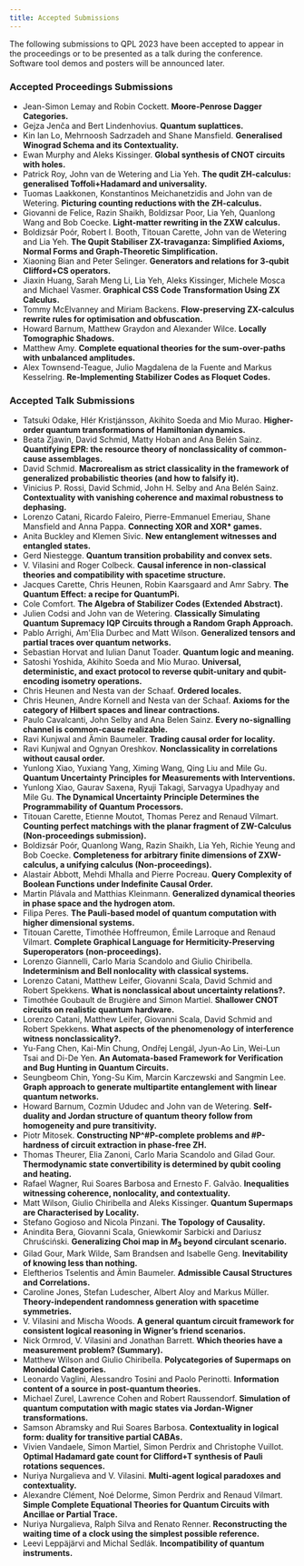 ```yaml
---
title: Accepted Submissions
---
```


The following submissions to QPL 2023 have been accepted to appear in the proceedings or to be presented as a talk during the conference.  Software tool demos and posters will be announced later. 

### Accepted Proceedings Submissions

* Jean-Simon Lemay and Robin Cockett. **Moore-Penrose Dagger Categories.**
* Gejza Jenča and Bert Lindenhovius. **Quantum suplattices.**
* Kin Ian Lo, Mehrnoosh Sadrzadeh and Shane Mansfield. **Generalised Winograd Schema and its Contextuality.**
* Ewan Murphy and Aleks Kissinger. **Global synthesis of CNOT circuits with holes.**
* Patrick Roy, John van de Wetering and Lia Yeh. **The qudit ZH-calculus: generalised Toffoli+Hadamard and universality.**
* Tuomas Laakkonen, Konstantinos Meichanetzidis and John van de Wetering. **Picturing counting reductions with the ZH-calculus.**
* Giovanni de Felice, Razin Shaikh, Boldizsar Poor, Lia Yeh, Quanlong Wang and Bob Coecke. **Light-matter rewriting in the ZXW calculus.**
* Boldizsár Poór, Robert I. Booth, Titouan Carette, John van de Wetering and Lia Yeh. **The Qupit Stabiliser ZX-travaganza: Simplified Axioms, Normal Forms and Graph-Theoretic Simplification.**
* Xiaoning Bian and Peter Selinger. **Generators and relations for 3-qubit Clifford+CS operators.**
* Jiaxin Huang, Sarah Meng Li, Lia Yeh, Aleks Kissinger, Michele Mosca and Michael Vasmer. **Graphical CSS Code Transformation Using ZX Calculus.**
* Tommy McElvanney and Miriam Backens. **Flow-preserving ZX-calculus rewrite rules for optimisation and obfuscation.**
* Howard Barnum, Matthew Graydon and Alexander Wilce. **Locally Tomographic Shadows.**
* Matthew Amy. **Complete equational theories for the sum-over-paths with unbalanced amplitudes.**
* Alex Townsend-Teague, Julio Magdalena de la Fuente and Markus Kesselring. **Re-Implementing Stabilizer Codes as Floquet Codes.**

### Accepted Talk Submissions

* Tatsuki Odake, Hlér Kristjánsson, Akihito Soeda and Mio Murao. **Higher-order quantum transformations of Hamiltonian dynamics.**
* Beata Zjawin, David Schmid, Matty Hoban and Ana Belén Sainz. **Quantifying EPR: the resource theory of nonclassicality of common-cause assemblages.**
* David Schmid. **Macrorealism as strict classicality in the framework of generalized probabilistic theories (and how to falsify it).**
* Vinicius P. Rossi, David Schmid, John H. Selby and Ana Belén Sainz. **Contextuality with vanishing coherence and maximal robustness to dephasing.**
* Lorenzo Catani, Ricardo Faleiro, Pierre-Emmanuel Emeriau, Shane Mansfield and Anna Pappa. **Connecting XOR and XOR\* games.**
* Anita Buckley and Klemen Sivic. **New entanglement witnesses and entangled states.**
* Gerd Niestegge. **Quantum transition probability and convex sets.**
* V. Vilasini and Roger Colbeck. **Causal inference in non-classical theories and compatibility with spacetime structure.**
* Jacques Carette, Chris Heunen, Robin Kaarsgaard and Amr Sabry. **The Quantum Effect: a recipe for QuantumPi.**
* Cole Comfort. **The Algebra of Stabilizer Codes (Extended Abstract).**
* Julien Codsi and John van de Wetering. **Classically Simulating Quantum Supremacy IQP Circuits through a Random Graph Approach.**
* Pablo Arrighi, Am'Elia Durbec and Matt Wilson. **Generalized tensors and partial traces over quantum networks.**
* Sebastian Horvat and Iulian Danut Toader. **Quantum logic and meaning.**
* Satoshi Yoshida, Akihito Soeda and Mio Murao. **Universal, deterministic, and exact protocol to reverse qubit-unitary and qubit-encoding isometry operations.**
* Chris Heunen and Nesta van der Schaaf. **Ordered locales.**
* Chris Heunen, Andre Kornell and Nesta van der Schaaf. **Axioms for the category of Hilbert spaces and linear contractions.**
* Paulo Cavalcanti, John Selby and Ana Belen Sainz. **Every no-signalling channel is common-cause realizable.**
* Ravi Kunjwal and Ämin Baumeler. **Trading causal order for locality.**
* Ravi Kunjwal and Ognyan Oreshkov. **Nonclassicality in correlations without causal order.**
* Yunlong Xiao, Yuxiang Yang, Ximing Wang, Qing Liu and Mile Gu. **Quantum Uncertainty Principles for Measurements with Interventions.**
* Yunlong Xiao, Gaurav Saxena, Ryuji Takagi, Sarvagya Upadhyay and Mile Gu. **The Dynamical Uncertainty Principle Determines the Programmability of Quantum Processors.**
* Titouan Carette, Etienne Moutot, Thomas Perez and Renaud Vilmart. **Counting perfect matchings with the planar fragment of ZW-Calculus (Non-proceedings submission).**
* Boldizsár Poór, Quanlong Wang, Razin Shaikh, Lia Yeh, Richie Yeung and Bob Coecke. **Completeness for arbitrary finite dimensions of ZXW-calculus, a unifying calculus (Non-proceedings).**
* Alastair Abbott, Mehdi Mhalla and Pierre Pocreau. **Query Complexity of Boolean Functions under Indefinite Causal Order.**
* Martin Plávala and Matthias Kleinmann. **Generalized dynamical theories in phase space and the hydrogen atom.**
* Filipa Peres. **The Pauli-based model of quantum computation with higher dimensional systems.**
* Titouan Carette, Timothée Hoffreumon, Émile Larroque and Renaud Vilmart. **Complete Graphical Language for Hermiticity-Preserving Superoperators (non-proceedings).**
* Lorenzo Giannelli, Carlo Maria Scandolo and Giulio Chiribella. **Indeterminism and Bell nonlocality with classical systems.**
* Lorenzo Catani, Matthew Leifer, Giovanni Scala, David Schmid and Robert Spekkens. **What is nonclassical about uncertainty relations?.**
* Timothée Goubault de Brugière and Simon Martiel. **Shallower CNOT circuits on realistic quantum hardware.**
* Lorenzo Catani, Matthew Leifer, Giovanni Scala, David Schmid and Robert Spekkens. **What aspects of the phenomenology of interference witness nonclassicality?.**
* Yu-Fang Chen, Kai-Min Chung, Ondřej Lengál, Jyun-Ao Lin, Wei-Lun Tsai and Di-De Yen. **An Automata-based Framework for Verification and Bug Hunting in Quantum Circuits.**
* Seungbeom Chin, Yong-Su Kim, Marcin Karczewski and Sangmin Lee. **Graph approach to generate multipartite entanglement with linear quantum networks.**
* Howard Barnum, Cozmin Ududec and John van de Wetering. **Self-duality and Jordan structure of quantum theory follow from homogeneity and pure transitivity.**
* Piotr Mitosek. **Constructing NP^#P-complete problems and #P-hardness of circuit extraction in phase-free ZH.**
* Thomas Theurer, Elia Zanoni, Carlo Maria Scandolo and Gilad Gour. **Thermodynamic state convertibility is determined by qubit cooling and heating.**
* Rafael Wagner, Rui Soares Barbosa and Ernesto F. Galvão. **Inequalities witnessing coherence, nonlocality, and contextuality.**
* Matt Wilson, Giulio Chiribella and Aleks Kissinger. **Quantum Supermaps are Characterised by Locality.**
* Stefano Gogioso and Nicola Pinzani. **The Topology of Causality.**
* Anindita Bera, Giovanni Scala, Gniewkomir Sarbicki and Dariusz Chruściński. **Generalizing Choi map in $M_3$ beyond circulant scenario.**
* Gilad Gour, Mark Wilde, Sam Brandsen and Isabelle Geng. **Inevitability of knowing less than nothing.**
* Eleftherios Tselentis and Ämin Baumeler. **Admissible Causal Structures and Correlations.**
* Caroline Jones, Stefan Ludescher, Albert Aloy and Markus Müller. **Theory-independent randomness generation with spacetime symmetries.**
* V. Vilasini and Mischa Woods. **A general quantum circuit framework for consistent logical reasoning in Wigner’s friend scenarios.**
* Nick Ormrod, V. Vilasini and Jonathan Barrett. **Which theories have a measurement problem? (Summary).**
* Matthew Wilson and Giulio Chiribella. **Polycategories of Supermaps on Monoidal Categories.**
* Leonardo Vaglini, Alessandro Tosini and Paolo Perinotti. **Information content of a source in post-quantum theories.**
* Michael Zurel, Lawrence Cohen and Robert Raussendorf. **Simulation of quantum computation with magic states via Jordan-Wigner transformations.**
* Samson Abramsky and Rui Soares Barbosa. **Contextuality in logical form: duality for transitive partial CABAs.**
* Vivien Vandaele, Simon Martiel, Simon Perdrix and Christophe Vuillot. **Optimal Hadamard gate count for Clifford+T synthesis of Pauli rotations sequences.**
* Nuriya Nurgalieva and V. Vilasini. **Multi-agent logical paradoxes and contextuality.**
* Alexandre Clément, Noé Delorme, Simon Perdrix and Renaud Vilmart. **Simple Complete Equational Theories for Quantum Circuits with Ancillae or Partial Trace.**
* Nuriya Nurgalieva, Ralph Silva and Renato Renner. **Reconstructing the waiting time of a clock using the simplest possible reference.**
* Leevi Leppäjärvi and Michal Sedlák. **Incompatibility of quantum instruments.**
